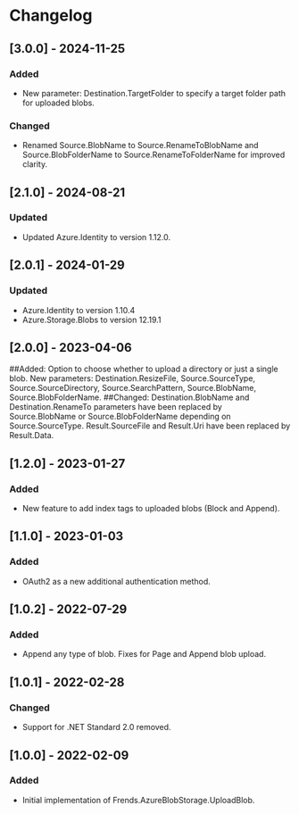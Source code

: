 # Changelog

## [3.0.0] - 2024-11-25
### Added
- New parameter: Destination.TargetFolder to specify a target folder path for uploaded blobs.
### Changed
- Renamed Source.BlobName to Source.RenameToBlobName and Source.BlobFolderName to Source.RenameToFolderName for improved clarity.

## [2.1.0] - 2024-08-21
### Updated
- Updated Azure.Identity to version 1.12.0.

## [2.0.1] - 2024-01-29
### Updated
- Azure.Identity to version 1.10.4
- Azure.Storage.Blobs to version 12.19.1

## [2.0.0] - 2023-04-06
##Added:
Option to choose whether to upload a directory or just a single blob.
New parameters: Destination.ResizeFile, Source.SourceType, Source.SourceDirectory, Source.SearchPattern, Source.BlobName, Source.BlobFolderName.
##Changed:
Destination.BlobName and Destination.RenameTo parameters have been replaced by Source.BlobName or Source.BlobFolderName depending on Source.SourceType.
Result.SourceFile and Result.Uri have been replaced by Result.Data.

## [1.2.0] - 2023-01-27
### Added
- New feature to add index tags to uploaded blobs (Block and Append).

## [1.1.0] - 2023-01-03
### Added
- OAuth2 as a new additional authentication method.

## [1.0.2] - 2022-07-29
### Added
- Append any type of blob. Fixes for Page and Append blob upload.

## [1.0.1] - 2022-02-28
### Changed
- Support for .NET Standard 2.0 removed.

## [1.0.0] - 2022-02-09
### Added
- Initial implementation of Frends.AzureBlobStorage.UploadBlob.
